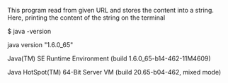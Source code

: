 This program read from given URL and 
stores the content into a string.
Here, printing the content of the 
string on the terminal

$ java -version

java version "1.6.0_65"

Java(TM) SE Runtime Environment (build 1.6.0_65-b14-462-11M4609)

Java HotSpot(TM) 64-Bit Server VM (build 20.65-b04-462, mixed mode)

